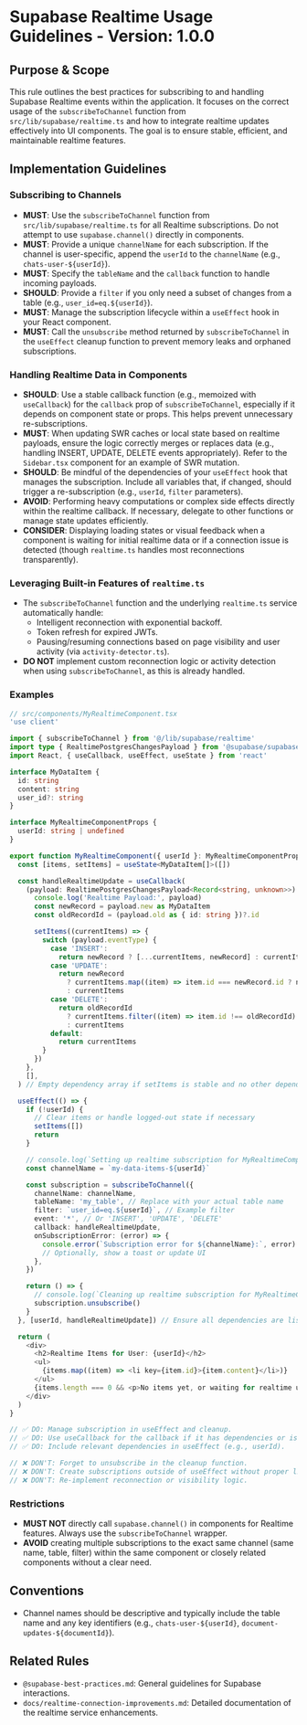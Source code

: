 # Supabase Realtime Usage Guidelines - Version: 1.0.0

## Purpose & Scope

This rule outlines the best practices for subscribing to and handling Supabase Realtime events within the application. It focuses on the correct usage of the `subscribeToChannel` function from `src/lib/supabase/realtime.ts` and how to integrate realtime updates effectively into UI components. The goal is to ensure stable, efficient, and maintainable realtime features.

## Implementation Guidelines

### Subscribing to Channels

- **MUST**: Use the `subscribeToChannel` function from `src/lib/supabase/realtime.ts` for all Realtime subscriptions. Do not attempt to use `supabase.channel()` directly in components.
- **MUST**: Provide a unique `channelName` for each subscription. If the channel is user-specific, append the `userId` to the `channelName` (e.g., `chats-user-${userId}`).
- **MUST**: Specify the `tableName` and the `callback` function to handle incoming payloads.
- **SHOULD**: Provide a `filter` if you only need a subset of changes from a table (e.g., `user_id=eq.${userId}`).
- **MUST**: Manage the subscription lifecycle within a `useEffect` hook in your React component.
- **MUST**: Call the `unsubscribe` method returned by `subscribeToChannel` in the `useEffect` cleanup function to prevent memory leaks and orphaned subscriptions.

### Handling Realtime Data in Components

- **SHOULD**: Use a stable callback function (e.g., memoized with `useCallback`) for the `callback` prop of `subscribeToChannel`, especially if it depends on component state or props. This helps prevent unnecessary re-subscriptions.
- **MUST**: When updating SWR caches or local state based on realtime payloads, ensure the logic correctly merges or replaces data (e.g., handling INSERT, UPDATE, DELETE events appropriately). Refer to the `Sidebar.tsx` component for an example of SWR mutation.
- **SHOULD**: Be mindful of the dependencies of your `useEffect` hook that manages the subscription. Include all variables that, if changed, should trigger a re-subscription (e.g., `userId`, `filter` parameters).
- **AVOID**: Performing heavy computations or complex side effects directly within the realtime callback. If necessary, delegate to other functions or manage state updates efficiently.
- **CONSIDER**: Displaying loading states or visual feedback when a component is waiting for initial realtime data or if a connection issue is detected (though `realtime.ts` handles most reconnections transparently).

### Leveraging Built-in Features of `realtime.ts`

- The `subscribeToChannel` function and the underlying `realtime.ts` service automatically handle:
  - Intelligent reconnection with exponential backoff.
  - Token refresh for expired JWTs.
  - Pausing/resuming connections based on page visibility and user activity (via `activity-detector.ts`).
- **DO NOT** implement custom reconnection logic or activity detection when using `subscribeToChannel`, as this is already handled.

### Examples

```typescript
// src/components/MyRealtimeComponent.tsx
'use client'

import { subscribeToChannel } from '@/lib/supabase/realtime'
import type { RealtimePostgresChangesPayload } from '@supabase/supabase-js'
import React, { useCallback, useEffect, useState } from 'react'

interface MyDataItem {
  id: string
  content: string
  user_id?: string
}

interface MyRealtimeComponentProps {
  userId: string | undefined
}

export function MyRealtimeComponent({ userId }: MyRealtimeComponentProps) {
  const [items, setItems] = useState<MyDataItem[]>([])

  const handleRealtimeUpdate = useCallback(
    (payload: RealtimePostgresChangesPayload<Record<string, unknown>>) => {
      console.log('Realtime Payload:', payload)
      const newRecord = payload.new as MyDataItem
      const oldRecordId = (payload.old as { id: string })?.id

      setItems((currentItems) => {
        switch (payload.eventType) {
          case 'INSERT':
            return newRecord ? [...currentItems, newRecord] : currentItems
          case 'UPDATE':
            return newRecord
              ? currentItems.map((item) => item.id === newRecord.id ? newRecord : item)
              : currentItems
          case 'DELETE':
            return oldRecordId
              ? currentItems.filter((item) => item.id !== oldRecordId)
              : currentItems
          default:
            return currentItems
        }
      })
    },
    [],
  ) // Empty dependency array if setItems is stable and no other dependencies

  useEffect(() => {
    if (!userId) {
      // Clear items or handle logged-out state if necessary
      setItems([])
      return
    }

    // console.log(`Setting up realtime subscription for MyRealtimeComponent, user: ${userId}`);
    const channelName = `my-data-items-${userId}`

    const subscription = subscribeToChannel({
      channelName: channelName,
      tableName: 'my_table', // Replace with your actual table name
      filter: `user_id=eq.${userId}`, // Example filter
      event: '*', // Or 'INSERT', 'UPDATE', 'DELETE'
      callback: handleRealtimeUpdate,
      onSubscriptionError: (error) => {
        console.error(`Subscription error for ${channelName}:`, error)
        // Optionally, show a toast or update UI
      },
    })

    return () => {
      // console.log(`Cleaning up realtime subscription for MyRealtimeComponent, user: ${userId}`);
      subscription.unsubscribe()
    }
  }, [userId, handleRealtimeUpdate]) // Ensure all dependencies are listed

  return (
    <div>
      <h2>Realtime Items for User: {userId}</h2>
      <ul>
        {items.map((item) => <li key={item.id}>{item.content}</li>)}
      </ul>
      {items.length === 0 && <p>No items yet, or waiting for realtime updates...</p>}
    </div>
  )
}

// ✅ DO: Manage subscription in useEffect and cleanup.
// ✅ DO: Use useCallback for the callback if it has dependencies or is complex.
// ✅ DO: Include relevant dependencies in useEffect (e.g., userId).

// ❌ DON'T: Forget to unsubscribe in the cleanup function.
// ❌ DON'T: Create subscriptions outside of useEffect without proper lifecycle management.
// ❌ DON'T: Re-implement reconnection or visibility logic.
```

### Restrictions

- **MUST NOT** directly call `supabase.channel()` in components for Realtime features. Always use the `subscribeToChannel` wrapper.
- **AVOID** creating multiple subscriptions to the exact same channel (same name, table, filter) within the same component or closely related components without a clear need.

## Conventions

- Channel names should be descriptive and typically include the table name and any key identifiers (e.g., `chats-user-${userId}`, `document-updates-${documentId}`).

## Related Rules

- `@supabase-best-practices.md`: General guidelines for Supabase interactions.
- `docs/realtime-connection-improvements.md`: Detailed documentation of the realtime service enhancements.
